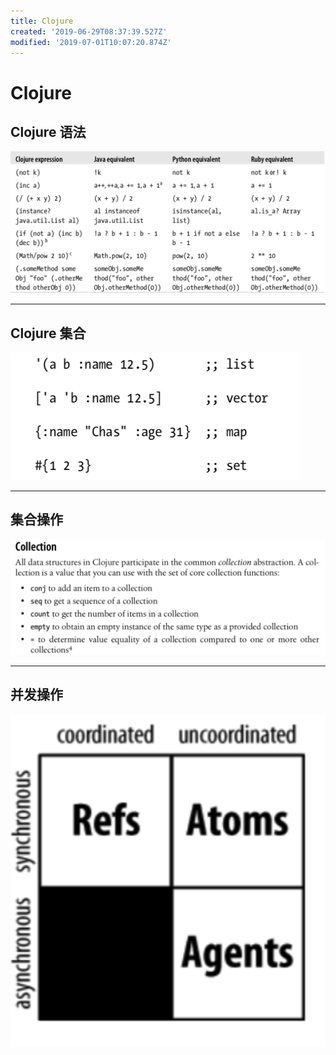 ```yaml
---
title: Clojure
created: '2019-06-29T08:37:39.527Z'
modified: '2019-07-01T10:07:20.874Z'
---
```


# Clojure

## Clojure 语法

![clojure_call.png](../attachments/clojure_call.png)

--- 

## Clojure 集合

![clojure_collection.png](../attachments/clojure_collection.png)

---

## 集合操作

![clojure_collection1.png](../attachments/clojure_collection1.png)

---

## 并发操作

![clojure_ref.png](../attachments/clojure_ref.png)

